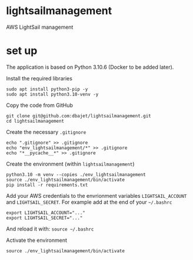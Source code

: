 # lightsailmanagement

AWS LightSail management


# set up
The application is based on Python 3.10.6 (Docker to be added later).

Install the required libraries
```
sudo apt install python3-pip -y 
sudo apt install python3.10-venv -y 
```

Copy the code from GitHub
```
git clone git@github.com:dbajet/lightsailmanagement.git
cd lightsailmanagement
```

Create the necessary `.gitignore`
```
echo ".gitignore" >> .gitignore
echo "env_lightsailmanagement/*" >> .gitignore
echo "*__pycache__*" >> .gitignore

```

Create the environment (within `lightsailmanagement`)
```
python3.10 -m venv --copies ./env_lightsailmanagement
source ./env_lightsailmanagement/bin/activate
pip install -r requirements.txt
```
Add your AWS credentials to the envrionment variables `LIGHTSAIL_ACCOUNT` and `LIGHTSAIL_SECRET`.
For example add at the end of your `~/.bashrc`
```
export LIGHTSAIL_ACCOUNT="..."
export LIGHTSAIL_SECRET="..."
```
And reload it with: `source ~/.bashrc`


Activate the environment 
```
source ./env_lightsailmanagement/bin/activate
```

